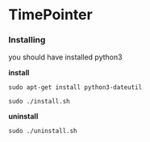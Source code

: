 # TimePointer

### Installing

you should have installed python3

**install**
```
sudo apt-get install python3-dateutil

sudo ./install.sh
```

**uninstall**
```
sudo ./uninstall.sh
```